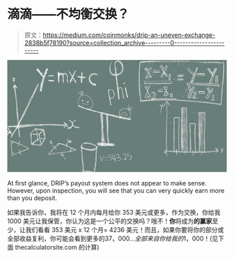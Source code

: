 # 滴滴——不均衡交换？

> 原文：<https://medium.com/coinmonks/drip-an-uneven-exchange-2838b5f78190?source=collection_archive---------0----------------------->

![](img/ae2b67cdcca555909ede140f11844abd.png)

At first glance, DRIP’s payout system does not appear to make sense. However, upon inspection, you will see that you can very quickly earn more than you deposit.

如果我告诉你，我将在 12 个月内每月给你 353 美元或更多，作为交换，你给我 1000 美元让我保管，你认为这是一个公平的交换吗？哦不！**你**将成为**的赢家**至少，让我们看看 353 美元 x 12 个月= 4236 美元！而且，如果你要将你的部分或全部收益复利，你可能会看到更多的$37，000 …全部来自你给我的$1，000！(见下面 thecalculatorsite.com 的计算)